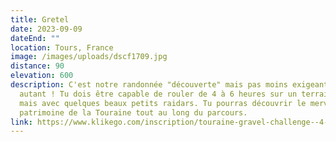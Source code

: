 ```yaml
---
title: Gretel
date: 2023-09-09
dateEnd: ""
location: Tours, France
image: /images/uploads/dscf1709.jpg
distance: 90
elevation: 600
description: C'est notre randonnée "découverte" mais pas moins exigeante pour
  autant ! Tu dois être capable de rouler de 4 à 6 heures sur un terrain roulant
  mais avec quelques beaux petits raidars. Tu pourras découvrir le merveilleux
  patrimoine de la Touraine tout au long du parcours.
link: https://www.klikego.com/inscription/touraine-gravel-challenge--4-2023/cyclo/vtt/1591316274595-8
---
```

